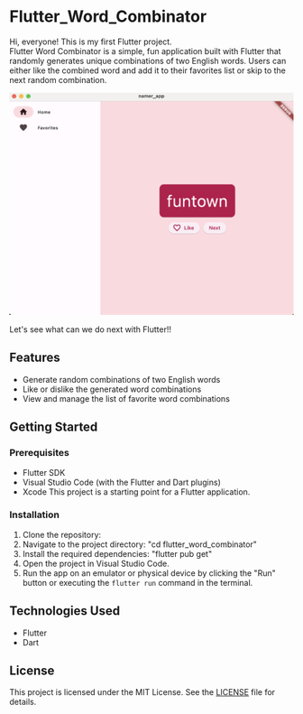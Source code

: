 # Flutter_Word_Combinator

Hi, everyone! This is my first Flutter project.\
Flutter Word Combinator is a simple, fun application built with Flutter that randomly generates unique combinations of two English words. Users can either like the combined word and add it to their favorites list or skip to the next random combination.

![Flutter Word Combinator Screenshot](Screenshot.png)

Let's see what can we do next with Flutter!!

## Features

- Generate random combinations of two English words
- Like or dislike the generated word combinations
- View and manage the list of favorite word combinations

## Getting Started

### Prerequisites

- Flutter SDK
- Visual Studio Code (with the Flutter and Dart plugins)
- Xcode
This project is a starting point for a Flutter application.

### Installation
1. Clone the repository: 
2. Navigate to the project directory: "cd flutter_word_combinator"
3. Install the required dependencies: "flutter pub get"
4. Open the project in Visual Studio Code.
5. Run the app on an emulator or physical device by clicking the "Run" button or executing the `flutter run` command in the terminal.

## Technologies Used

- Flutter
- Dart

## License

This project is licensed under the MIT License. See the [LICENSE](LICENSE) file for details.

